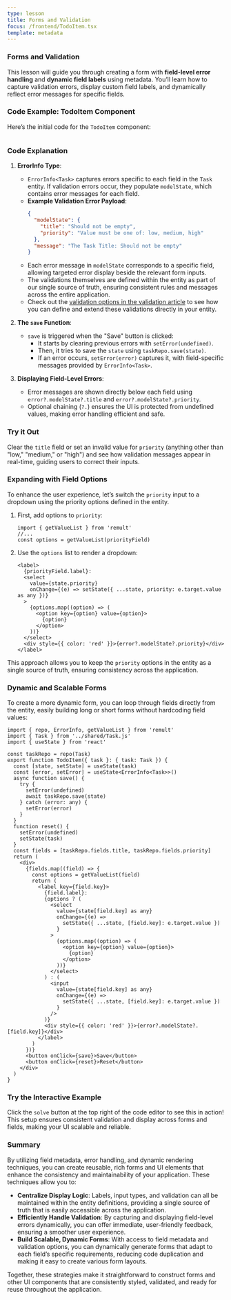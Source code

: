 ```yaml
---
type: lesson
title: Forms and Validation
focus: /frontend/TodoItem.tsx
template: metadata
---
```


### Forms and Validation

This lesson will guide you through creating a form with **field-level error handling** and **dynamic field labels** using metadata. You’ll learn how to capture validation errors, display custom field labels, and dynamically reflect error messages for specific fields.

### Code Example: TodoItem Component

Here’s the initial code for the `TodoItem` component:

```file:/frontend/TodoItem.tsx title="frontend/TodoItem.tsx" add={8,11-16,36} collapse={18-29,38-100}

```

### Code Explanation

1. **ErrorInfo Type**:

   - `ErrorInfo<Task>` captures errors specific to each field in the `Task` entity. If validation errors occur, they populate `modelState`, which contains error messages for each field.
   - **Example Validation Error Payload**:
     ```json
     {
       "modelState": {
         "title": "Should not be empty",
         "priority": "Value must be one of: low, medium, high"
       },
       "message": "The Task Title: Should not be empty"
     }
     ```
   - Each error message in `modelState` corresponds to a specific field, allowing targeted error display beside the relevant form inputs.
   - The validations themselves are defined within the entity as part of our single source of truth, ensuring consistent rules and messages across the entire application.
   - Check out the [validation options in the validation article](https://remult.dev/docs/validation) to see how you can define and extend these validations directly in your entity.

2. **The `save` Function**:

   - `save` is triggered when the "Save" button is clicked:
     - It starts by clearing previous errors with `setError(undefined)`.
     - Then, it tries to save the `state` using `taskRepo.save(state)`.
     - If an error occurs, `setError(error)` captures it, with field-specific messages provided by `ErrorInfo<Task>`.

3. **Displaying Field-Level Errors**:
   - Error messages are shown directly below each field using `error?.modelState?.title` and `error?.modelState?.priority`.
   - Optional chaining (`?.`) ensures the UI is protected from undefined values, making error handling efficient and safe.

### Try it Out

Clear the `title` field or set an invalid value for `priority` (anything other than "low," "medium," or "high") and see how validation messages appear in real-time, guiding users to correct their inputs.

### Expanding with Field Options

To enhance the user experience, let’s switch the `priority` input to a dropdown using the priority options defined in the entity.

1. First, add options to `priority`:

   ```tsx title="frontend/TodoItem.tsx" add={3}
   import { getValueList } from 'remult'
   //...
   const options = getValueList(priorityField)
   ```

2. Use the `options` list to render a dropdown:
   ```tsx title="frontend/TodoItem.tsx" add={3-12}
   <label>
     {priorityField.label}:
     <select
       value={state.priority}
       onChange={(e) => setState({ ...state, priority: e.target.value as any })}
     >
       {options.map((option) => (
         <option key={option} value={option}>
           {option}
         </option>
       ))}
     </select>
     <div style={{ color: 'red' }}>{error?.modelState?.priority}</div>
   </label>
   ```

This approach allows you to keep the `priority` options in the entity as a single source of truth, ensuring consistency across the application.

### Dynamic and Scalable Forms

To create a more dynamic form, you can loop through fields directly from the entity, easily building long or short forms without hardcoding field values:

```tsx
import { repo, ErrorInfo, getValueList } from 'remult'
import { Task } from '../shared/Task.js'
import { useState } from 'react'

const taskRepo = repo(Task)
export function TodoItem({ task }: { task: Task }) {
  const [state, setState] = useState(task)
  const [error, setError] = useState<ErrorInfo<Task>>()
  async function save() {
    try {
      setError(undefined)
      await taskRepo.save(state)
    } catch (error: any) {
      setError(error)
    }
  }
  function reset() {
    setError(undefined)
    setState(task)
  }
  const fields = [taskRepo.fields.title, taskRepo.fields.priority]
  return (
    <div>
      {fields.map((field) => {
        const options = getValueList(field)
        return (
          <label key={field.key}>
            {field.label}:
            {options ? (
              <select
                value={state[field.key] as any}
                onChange={(e) =>
                  setState({ ...state, [field.key]: e.target.value })
                }
              >
                {options.map((option) => (
                  <option key={option} value={option}>
                    {option}
                  </option>
                ))}
              </select>
            ) : (
              <input
                value={state[field.key] as any}
                onChange={(e) =>
                  setState({ ...state, [field.key]: e.target.value })
                }
              />
            )}
            <div style={{ color: 'red' }}>{error?.modelState?.[field.key]}</div>
          </label>
        )
      })}
      <button onClick={save}>Save</button>
      <button onClick={reset}>Reset</button>
    </div>
  )
}
```

### Try the Interactive Example

Click the `solve` button at the top right of the code editor to see this in action! This setup ensures consistent validation and display across forms and fields, making your UI scalable and reliable.

### Summary

By utilizing field metadata, error handling, and dynamic rendering techniques, you can create reusable, rich forms and UI elements that enhance the consistency and maintainability of your application. These techniques allow you to:

- **Centralize Display Logic**: Labels, input types, and validation can all be maintained within the entity definitions, providing a single source of truth that is easily accessible across the application.
- **Efficiently Handle Validation**: By capturing and displaying field-level errors dynamically, you can offer immediate, user-friendly feedback, ensuring a smoother user experience.
- **Build Scalable, Dynamic Forms**: With access to field metadata and validation options, you can dynamically generate forms that adapt to each field’s specific requirements, reducing code duplication and making it easy to create various form layouts.

Together, these strategies make it straightforward to construct forms and other UI components that are consistently styled, validated, and ready for reuse throughout the application.
